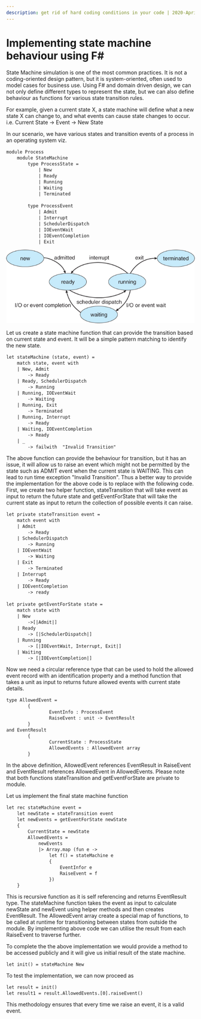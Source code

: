 ```yaml
---
description: get rid of hard coding conditions in your code | 2020-April-04
---
```


# Implementing state machine behaviour using F\#

State Machine simulation is one of the most common practices. It is not a coding-oriented design pattern, but it is system-oriented, often used to model cases for business use. Using F\# and domain driven design, we can not only define different types to represent the state, but we can also define behaviour as functions for various state transition rules.

For example, given a current state X, a state machine will define what a new state X can change to, and what events can cause state changes to occur. i.e. Current State -&gt; Event -&gt; New State

In our scenario, we have various states and transition events of a process in an operating system viz.

```text
module Process
    module StateMachine
        type ProcessState =
            | New
            | Ready
            | Running
            | Waiting
            | Terminated
        
        type ProcessEvent
            | Admit
            | Interrupt
            | SchedulerDispatch
            | IOEventWait
            | IOEventCompletion
            | Exit
```

![](../.gitbook/assets/osstates.jpg)

Let us create a state machine function that can provide the transition based on current state and event. It will be a simple pattern matching to identify the new state.

```text
let stateMachine (state, event) =
    match state, event with
    | New, Admit
        -> Ready
    | Ready, SchedulerDispatch
        -> Running
    | Running, IOEventWait
        -> Waiting
    | Running, Exit
        -> Terminated
    | Running, Interrupt
        -> Ready
    | Waiting, IOEventCompletion
        -> Ready
    | _
        -> failwith  "Invalid Transition"
```

The above function can provide the behaviour for transition, but it has an issue, it will allow us to raise an event which might not be permitted by the state such as ADMIT event when the current state is WAITING. This can lead to run time exception "Invalid Transition". Thus a better way to provide the implementation for the above code is to replace with the following code. First, we create two helper function, stateTransition that will take event as input to return the future state and getEventForState that will take the current state as input to return the collection of possible events it can raise.

```text
let private stateTransition event =
    match event with
    | Admit
        -> Ready
    | SchedulerDispatch
        -> Running
    | IOEventWait
        -> Waiting
    | Exit
        -> Terminated
    | Interrupt
        -> Ready
    | IOEventCompletion
        -> ready
        
let private getEventForState state =
    match state with
    | New
        ->[|Admit|]
    | Ready
        -> [|SchedulerDispatch|]
    | Running
        -> [|IOEventWait, Interrupt, Exit|]
    | Waiting
        -> [|IOEventCompletion|]
```

Now we need a circular reference type that can be used to hold the allowed event record with an identification property and a method function that takes a unit as input to returns future allowed events with current state details.

```text
type AllowedEvent = 
        {
                EventInfo : ProcessEvent
                RaiseEvent : unit -> EventResult
        }
and EventResult
        {
                CurrentState : ProcessState
                AllowedEvents : AllowedEvent array
        }
```

In the above definition, AllowedEvent references EventResult in RaiseEvent and EventResult references AllowedEvent in AllowedEvents. Please note that both functions stateTransition and getEventForState are private to module.

Let us implement the final state machine function

```text
let rec stateMachine event =
    let newState = stateTransition event
    let newEvents = getEventForState newState
    {
        CurrentState = newState
        AllowedEvents = 
            newEvents
            |> Array.map (fun e ->
                let f() = stateMachine e
                {
                    EventInfor e
                    RaiseEvent = f
                })
    }
```

This is recursive function as it is self referencing and returns EventResult type. The stateMachine function takes the event as input to calculate newState and newEvent using helper methods and then creates EventResult. The AllowedEvent array create a special map of functions, to be called at runtime for transitioning between states from outside the module. By implementing above code we can utilise the result from each RaiseEvent to traverse further.

To complete the the above implementation we would provide a method to be accessed publicly and it will give us initial result of the state machine.

```text
let init() = stateMachine New
```

To test the implementation, we can now proceed as

```text
let result = init()
let result1 = result.AllowedEvents.[0].raiseEvent()
```

This methodology ensures that every time we raise an event, it is a valid event.

